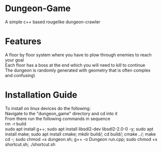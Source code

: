 # Dungeon-Game
A simple c++ based rougelike dungeon-crawler

# Features
A floor by floor system where you have to plow through enemies to reach your goal\
Each floor has a boss at the end which you will need to kill to continue\
The dungeon is randomly generated with geometry that is often complex and confusing\

# Installation Guide
To install on linux devices do the following:\
Navigate to the "dungeon_game" directory and cd into it\
From there run the following commands in sequence\
rm -r build\
sudo apt install g++; sudo apt install libsdl2-dev libsdl2-2.0-0 -y; sudo apt install make; sudo apt install cmake; mkdir build/; cd build/; cmake ../; make\
cd -; sudo chmod +x dungeon.sh; g++ -o Dungeon run.cpp; sudo chmod +x shortcut.sh; ./shortcut.sh
